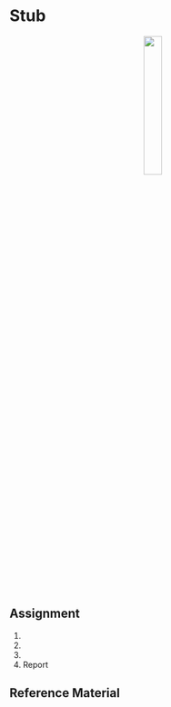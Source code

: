 # Stub

<p align="center">
<img src="/docs/images/.jpg" width="25%">
</p>
<p align="center">
<i> </i>
</p>

## Assignment
1. 
2. 
3. 
4. Report

## Reference Material
